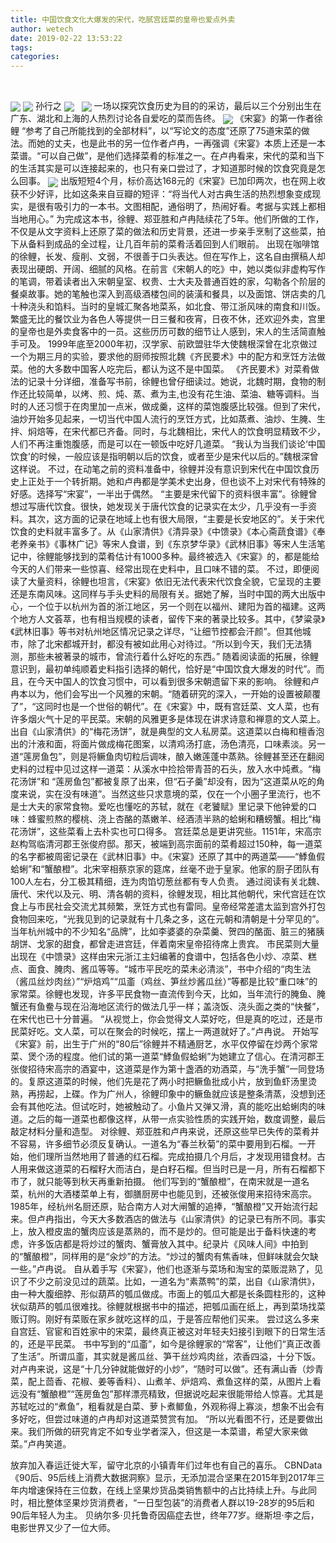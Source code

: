 ```yaml
---
title: 中国饮食文化大爆发的宋代，吃腻宫廷菜的皇帝也爱点外卖
author: wetech
date: 2019-02-22 13:53:22
tags: 
categories: 
---
```

 
<!-- more -->
<img align="center" border="0" src="https://imgcdn.yicai.com/uppics/images/2019/02/f76f97f909e5dc8a7e721b1866f8e12a.jpg" />
<img align="center" border="0" src="https://imgcdn.yicai.com/uppics/images/2019/02/9439de11206c5255a578bdf90d71bffa.jpg" />
孙行之
<img align="center" border="0" src="https://imgcdn.yicai.com/uppics/images/2019/02/0775e1fb05939eb4cd88ec1a673873c7.jpg" />
 
<img align="center" border="0" src="https://imgcdn.yicai.com/uppics/images/2019/02/bd648fd720a9c6e17c2e090153c607f7.jpg" />
一场以探究饮食历史为目的的采访，最后以三个分别出生在广东、湖北和上海的人热烈讨论各自爱吃的菜而告终。
<img align="center" border="0" src="https://imgcdn.yicai.com/uppics/images/2019/02/f77b2df2e3ed5b31a1f4d3d386d3d289.jpg" />
《宋宴》的第一作者徐鲤 “参考了自己所能找到的全部材料”，以“写论文的态度”还原了75道宋菜的做法。而她的丈夫，也是此书的另一位作者卢冉，一再强调《宋宴》本质上还是一本菜谱。“可以自己做”，是他们选择菜肴的标准之一。在卢冉看来，宋代的菜和当下的生活其实是可以连接起来的，也只有亲口尝过了，才知道那时候的饮食究竟是怎么回事。
<img align="center" border="0" src="https://imgcdn.yicai.com/uppics/images/2019/02/1ae1fe49793db96eb0b9488938894990.jpg" />
出版短短4个月，标价高达168元的《宋宴》已加印两次，也在网上收获不少好评，比如这条来自豆瓣的短评：“将当代人对古典生活的热烈想象变成现实，是很有吸引力的一本书。文图相配，通俗明了，热闹好看。考据与实践上都相当地用心。”
为完成这本书，徐鲤、郑亚胜和卢冉陆续花了5年。他们所做的工作，不仅是从文字资料上还原了菜的做法和历史背景，还进一步亲手烹制了这些菜，拍下从备料到成品的全过程，让几百年前的菜肴活着回到人们眼前。
出现在咖啡馆的徐鲤，长发、瘦削、文弱，不很善于口头表达。但在写作上，这名自由撰稿人却表现出硬朗、开阔、细腻的风格。在前言《宋朝人的吃》中，她以类似非虚构写作的笔调，带着读者出入宋朝皇室、权贵、士大夫及普通百姓的家，勾勒各个阶层的餐桌故事。她的笔触也深入到高级酒楼包间的装潢和餐具，以及面馆、饼店卖的几十种浇头和馅料。当时的皇城汇聚各地菜系，如北食、带江浙风味的南食和川饭。繁盛无比的餐饮业为各色人等提供一日三餐和夜宵，日夜不休，还欢迎外卖，宫里的皇帝也是外卖食客中的一员。这些历历可数的细节让人感到，宋人的生活简直触手可及。
1999年底至2000年初，汉学家、前欧盟驻华大使魏根深曾在北京做过一个为期三月的实验，要求他的厨师按照北魏《齐民要术》中的配方和烹饪方法做菜。他的大多数中国客人吃完后，都认为这不是中国菜。
《齐民要术》对菜肴做法的记录十分详细，准备写书前，徐鲤也曾仔细读过。她说，北魏时期，食物的制作还比较简单，以烤、煎、炖、蒸、煮为主,也没有花生油、菜油、糖等调料。当时的人还习惯于在肉里加一点米，做成羹，这样的菜饱腹感比较强。但到了宋代，油炒开始多见起来，一切当代中国人流行的烹饪方式，比如蒸煮、油炒、生腌、生拌、焖焙等，在宋代都已齐备。同时，与北魏相比，宋代人的饮食明显精致不少，人们不再注重饱腹感，而是可以在一顿饭中吃好几道菜。
“我认为当我们谈论‘中国饮食’的时候，一般应该是指明朝以后的饮食，或者至少是宋代以后的。”魏根深曾这样说。
不过，在动笔之前的资料准备中，徐鲤并没有意识到宋代在中国饮食历史上正处于一个转折期。她和卢冉都是学美术史出身，但也谈不上对宋代有特殊的好感。选择写“宋宴”，一半出于偶然。
“主要是宋代留下的资料很丰富”。徐鲤曾想过写唐代饮食。很快，她发现关于唐代饮食的记录实在太少，几乎没有一手资料。其次，这方面的记录在地域上也有很大局限，“主要是长安地区的”。关于宋代饮食的史料就丰富多了。从《山家清供》《清异录》《中馈录》《本心斋蔬食谱》《奉老养亲书》《事林广记》等宋人食谱，到《东京梦华录》《武林旧事》等宋人生活笔记中，徐鲤能够找到的菜肴估计有1000多种。最终被选入《宋宴》的，都是能给今天的人们带来一些惊喜、经常出现在史料中，且口味不错的菜。
不过，即便阅读了大量资料，徐鲤也坦言，《宋宴》依旧无法代表宋代饮食全貌，它呈现的主要还是东南风味。这同样与手头史料的局限有关。据她了解，当时中国的两大出版中心，一个位于以杭州为首的浙江地区，另一个则在以福州、建阳为首的福建。这两个地方人文荟萃，也有相当规模的读者，留传下来的著录比较多。其中，《梦粱录》《武林旧事》等书对杭州地区情况记录之详尽，“让细节控都会汗颜”。但其他城市，除了北宋都城开封，都没有被如此用心对待过。“所以到今天，我们无法猜测，那些未被著录的城市，曾流行着什么好吃的东西。”
随着阅读面的拓展，徐鲤意识到，最初单纯顺着史料指引选择的朝代，恰好是“中国饮食大爆发的时代”。而且，在今天中国人的饮食习惯中，可以看到很多宋朝遗留下来的影响。
徐鲤和卢冉本以为，他们会写出一个风雅的宋朝。“随着研究的深入，一开始的设置被颠覆了”，“这同时也是一个世俗的朝代”。在《宋宴》中，既有宫廷菜、文人菜，也有许多烟火气十足的平民菜。宋朝的风雅更多是体现在讲求诗意和禅意的文人菜上。
出自《山家清供》的“梅花汤饼”，就是典型的文人私房菜。这道菜以白梅和檀香泡出的汁液和面，将面片做成梅花图案，以清鸡汤打底，汤色清亮，口味素淡。另一道“莲房鱼包”，则是将鳜鱼肉切粒后调味，酿入嫩莲蓬中蒸熟。徐鲤甚至还在翻阅史料的过程中见过这样一道菜：从溪水中捡拾带青苔的石头，放入水中炖煮。“梅花汤饼”和 “莲房鱼包”都被复原了出来，但“石子羹”却没有，因为“这道菜从吃的角度来说，实在没有味道”。当然这些只求意境的菜，仅在一个小圈子里流行，也不是士大夫的家常食物。爱吃也懂吃的苏轼，就在《老饕赋》里记录下他钟爱的口味：蜂蜜煎熬的樱桃、浇上杏酪的蒸嫩羊、经酒渍半熟的蛤蜊和糟螃蟹。相比“梅花汤饼”，这些菜看上去朴实也可口得多。
宫廷菜总是更讲究些。1151年，宋高宗赵构驾临清河郡王张俊府邸。那天，被端到高宗面前的菜肴超过150种，每一道菜的名字都被周密记录在《武林旧事》中。《宋宴》还原了其中的两道菜——“鯚鱼假蛤蜊”和“蟹酿橙”。北宋宰相蔡京家的筵席，丝毫不逊于皇家。他家的厨子团队有100人左右，分工极其精细，连为肉馅切葱丝都有专人负责。
通过阅读有关北魏、唐代、宋代以及元、明、清各朝的资料，徐鲤发现，相比其他朝代，宋代宫廷在饮食上与市民社会交流尤其频繁，烹饪方式也有雷同。皇帝经常差遣太监到宫外打包食物回来吃，“光我见到的记录就有十几条之多，这在元朝和清朝是十分罕见的”。当年杭州城中的不少知名“品牌”，比如李婆婆的杂菜羹、贺四的酪面、脏三的猪胰胡饼、戈家的甜食，都曾走进宫廷，伴着南宋皇帝招待席上贵宾。
市民菜则大量出现在《中馈录》这样由宋元浙江主妇编著的食谱中，包括各色小炒、凉菜、糕点、面食、腌肉、酱瓜等等。“城市平民吃的菜未必清淡”，书中介绍的“肉生法（酱瓜丝炒肉丝）”“炉焙鸡”“瓜齑（鸡丝、笋丝炒酱瓜丝）”等都是比较“重口味”的家常菜。徐鲤也发现，许多平民食物一直流传到今天，比如，当年流行的腌鱼、腌蟹还有鱼鲞与现在沿海地区流行的做法几乎一样；盖浇饭、浇头面之类的“快餐”，在宋代也已十分普遍。
“从视觉上，你会觉得文人菜好吃，但是真的吃过，还是市民菜好吃。文人菜，可以在聚会的时候吃，摆上一两道就好了。”卢冉说。
开始写《宋宴》前，出生于广州的“80后”徐鲤并不精通厨艺，水平仅停留在炒两个家常菜、煲个汤的程度。他们试的第一道菜“鯚鱼假蛤蜊”为她建立了信心。在清河郡王张俊招待宋高宗的酒宴中，这道菜是作为第十盏酒的劝酒菜，与“洗手蟹”一同登场的。复原这道菜的时候，他们先是花了两小时把鳜鱼批成小片，放到鱼虾汤里烫熟，再捞起，上碟。作为广州人，徐鲤印象中的鳜鱼就应该是整条清蒸，没想到还会有其他吃法。但试吃时，她被触动了。小鱼片又弹又滑，真的能吃出蛤蜊肉的味道。之后的每一道菜也都像这样，从带一点实验性质的实践开始，数度调整，最后敲定材料分量和造型。
对徐鲤、郑亚胜和卢冉来说，还原这些早已失传的菜肴并不容易，许多细节必须反复确认。一道名为“春兰秋菊”的菜中要用到石榴。一开始，他们理所当然地用了普通的红石榴。完成拍摄几个月后，才发现用错食材。古人用来做这道菜的石榴籽大而洁白，是白籽石榴。但当时已是一月，所有石榴都下市了，就只能等到秋天再重新拍摄。
他们写到的“蟹酿橙”，在南宋就是一道名菜，杭州的大酒楼菜单上有，御膳厨房中也能见到，还被张俊用来招待宋高宗。1985年，经杭州名厨还原，贴合南方人对大闸蟹的追捧，“蟹酿橙”又开始流行起来。但卢冉指出，今天大多数酒店的做法与《山家清供》的记录已有所不同。事实上，放入橙皮盅的蟹肉应该是蒸熟的，而不是炒的。但可能是出于备料快速的考虑，许多饭店都是将炒过的蟹肉、蟹膏放入其中。纪录片《风味人间》中拍到的“蟹酿橙”，同样用的是“汆炒”的方法。“炒过的蟹肉有焦香味，但鲜味就会欠缺一些。”卢冉说。
自从着手写《宋宴》，他们也逐渐与菜场和淘宝的菜贩混熟了，见识了不少之前没见过的蔬菜。比如，一道名为“素蒸鸭”的菜，出自《山家清供》，由一种大腹细脖、形似葫芦的瓠瓜做成。市面上的瓠瓜大都是长条圆柱形的，这种状似葫芦的瓠瓜很难找。徐鲤就根据书中的描述，把瓠瓜画在纸上，再到菜场找菜贩订购。刚好有菜贩在家乡就吃这样的瓜，于是答应帮他们买来。
尝过这么多来自宫廷、官宦和百姓家中的宋菜，最终真正被这对年轻夫妇接引到眼下的日常生活的，还是平民菜。
书中写到的“瓜齑”，如今是徐鲤家的“常客”，让他们“真正改善了生活”。所谓瓜齑，其实就是酱瓜丝、笋干丝炒鸡肉丝，浓香四溢，十分下饭。对卢冉来说，这是“十几分钟就能做好的小炒”，“随时可以做”。还有满山香（炒青菜，配上茴香、花椒、姜等香料）、山煮羊、炉焙鸡、煮鱼这样的菜，从图片上看远没有“蟹酿橙”“莲房鱼包”那样漂亮精致，但据说吃起来很能带给人惊喜。尤其是苏轼吃过的“煮鱼”，粗看就是白菜、萝卜煮鲫鱼，外观称得上寡淡，想象不出会有多好吃，但尝过味道的卢冉却对这道菜赞赏有加。
“所以光看图不行，还是要做出来。我们所做的研究肯定不如专业学者深入，但这是一本菜谱，希望大家来做菜。”卢冉笑道。
 
 
放弃加入春运迁徙大军，留守北京的小镇青年们过年也有自己的喜乐。
CBNData《90后、95后线上消费大数据洞察》显示，无添加混合坚果在2015年到2017年三年内增速保持在三位数，在线上坚果炒货品类销售额中的占比持续上升。与此同时，相比整体坚果炒货消费者，“一日型包装”的消费者人群以19-28岁的95后和90后年轻人为主。
贝纳尔多·贝托鲁奇因癌症去世，终年77岁。继斯坦·李之后，电影世界又少了一位大师。
